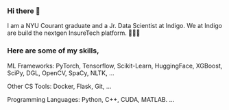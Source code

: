 ### Hi there 👋

I am a NYU Courant graduate and a Jr. Data Scientist at Indigo. We at Indigo are build the nextgen InsureTech platform. 🦸‍♂️✨

### Here are some of my skills,

ML Frameworks: PyTorch, Tensorflow, Scikit-Learn, HuggingFace, XGBoost, SciPy, DGL, OpenCV, SpaCy, NLTK, ...

Other CS Tools: Docker, Flask, Git, ...

Programming Languages: Python, C++, CUDA, MATLAB.
...



<!--
**pradyGn/PradyGn** is a ✨ _special_ ✨ repository because its `README.md` (this file) appears on your GitHub profile.

Here are some ideas to get you started:

- 🔭 I’m currently working on ...
- 🌱 I’m currently learning ...
- 👯 I’m looking to collaborate on ...
- 🤔 I’m looking for help with ...
- 💬 Ask me about ...
- 📫 How to reach me: ...
- 😄 Pronouns: ...
- ⚡ Fun fact: ...
-->
